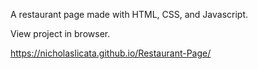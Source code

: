 A restaurant page made with HTML, CSS, and Javascript.

View project in browser.

https://nicholaslicata.github.io/Restaurant-Page/
